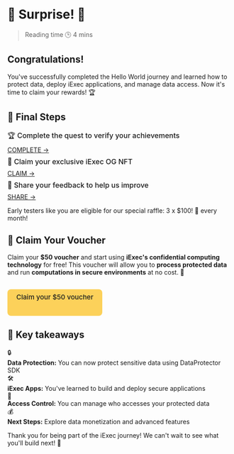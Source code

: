 # 🎉 Surprise! 🎉

> Reading time 🕒 4 mins

<div class="hero">
  <div class="hero-content">
    <h2>Congratulations!</h2>
    <p>You've successfully completed the Hello World journey and learned how to protect data, deploy iExec applications, and manage data access. Now it's time to claim your rewards! 🏆</p>
  </div>
</div>

## 🏁 Final Steps

<div class="requirements-list">
  <div class="requirement-item">
    <div class="req-title-suprise">🏆 Complete the quest to verify your achievements</div>
    <a target="_blank" href="https://nodejs.org/en/">COMPLETE →</a>
  </div>

  <div class="requirement-item">
    <div class="req-title-suprise">🎨 Claim your exclusive iExec OG NFT</div>
    <a target="_blank" href="https://www.npmjs.com/get-npm">CLAIM →</a>
  </div>
  
  <div class="requirement-item">
    <div class="req-title-suprise">📝 Share your feedback to help us improve</div>
    <a target="_blank" href="https://hub.docker.com/">SHARE →</a>
  </div>
</div>

<div class="solution-note">
  <p>Early testers like you are eligible for our special <span class="highlight">raffle: 3 x $100! 🎁 every month!</span></p>
</div>

## 🎁 Claim Your Voucher

<div >
  <p>Claim your <strong >$50 voucher</strong > and start using <strong>iExec's confidential computing technology</strong> for free! This voucher will allow you to <strong>process protected data</strong> and run <strong>computations in secure environments</strong> at no cost. 🎁</p>
</div>

<div class="button-group-voucher">
  <a href="https://app.galxe.com/quest/fArdRcqqbivyjCJ9u7nPt8/GCZfUtkAer" class="yellow-button" target="_blank">
    Claim your $50 voucher
  </a>

</div>

## 🎯 Key takeaways

<div class="key-takeaways">
  <div class="takeaway-item">
    <span class="takeaway-icon">🔒</span>
    <div class="takeaway-content">
      <strong>Data Protection:</strong> You can now protect sensitive data using DataProtector SDK
    </div>
  </div>
  <div class="takeaway-item">
    <span class="takeaway-icon">🛠️</span>
    <div class="takeaway-content">
      <strong>iExec Apps:</strong> You've learned to build and deploy secure applications
    </div>
  </div>
  <div class="takeaway-item">
    <span class="takeaway-icon">🔐</span>
    <div class="takeaway-content">
      <strong>Access Control:</strong> You can manage who accesses your protected data
    </div>
  </div>
  <div class="takeaway-item">
    <span class="takeaway-icon">💰</span>
    <div class="takeaway-content">
      <strong>Next Steps:</strong> Explore data monetization and advanced features
    </div>
  </div>
</div>

<div class="help-note">
  <p>Thank you for being part of the iExec journey! We can't wait to see what you'll build next! 🚀</p>
</div>

<style>

.req-title-suprise {
  flex: 1;
  font-size: 1rem;
  margin: 0.5rem 0;
  font-weight: 450;
  color: var(--vp-c-text-1);
}

.yellow-button {
    height: 2.75rem;
    padding: 0.5rem 1.25rem;
    font-size: 0.95rem;
    font-weight: 500;
    border-radius: 8px;
    background: #fcd15a;
    color: #1e1e1e !important;
    border: none !important;
    text-decoration: none !important;
    cursor: pointer;
    transition: all 0.2s ease;
}

.yellow-button:hover {
  background-color: #FFA500;
  transform: scale(1.05);
}

.button-group {
  display: flex;
  gap: 20px;
  justify-content: center;
  margin: 30px 0;
}

.button-group-voucher {
  display: flex;
  gap: 20px;
  justify-content: left;
  margin: 30px 0;
}
</style>
